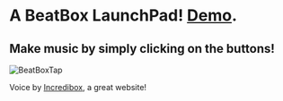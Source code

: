 

# A BeatBox LaunchPad! [Demo](https://jiachengdang.github.io/BeatBoxTap/).

## Make music by simply clicking on the buttons!


![BeatBoxTap](https://user-images.githubusercontent.com/57343372/135971250-5f9ef9bf-fa06-464d-a2e0-68effc4ee737.gif)

Voice by [Incredibox](incredibox.com), a great website!
